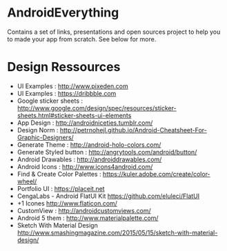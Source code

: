 # AndroidEverything

Contains a set of links, presentations and open sources project to help you to made your app from scratch. See below for more.

# Design Ressources
- UI Examples : http://www.pixeden.com
- UI Examples : https://dribbble.com
- Google sticker sheets : http://www.google.com/design/spec/resources/sticker-sheets.html#sticker-sheets-ui-elements
- App Design : http://androidniceties.tumblr.com/ 
- Design Norm : http://petrnohejl.github.io/Android-Cheatsheet-For-Graphic-Designers/ 
- Generate Theme : http://android-holo-colors.com/ 
- Generate Styled button  : http://angrytools.com/android/button/
- Android Drawables : http://androiddrawables.com/
- Android Icons : http://www.icons4android.com/
- Find & Create Color Palettes : https://kuler.adobe.com/create/color-wheel/
- Portfolio UI : https://placeit.net
- CengaLabs - Android FlatUI Kit https://github.com/eluleci/FlatUI 
- +1 Icones http://www.flaticon.com/
- CustomView : http://androidcustomviews.com/
- Android 5 them : http://www.materialpalette.com/
- Sketch With Material Design http://www.smashingmagazine.com/2015/05/15/sketch-with-material-design/
